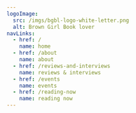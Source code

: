 ```yaml
---
logoImage:
  src: /imgs/bgbl-logo-white-letter.png
  alt: Brown Girl Book lover
navLinks:
  - href: /
    name: home
  - href: /about
    name: about
  - href: /reviews-and-interviews
    name: reviews & interviews
  - href: /events
    name: events
  - href: /reading-now
    name: reading now
---
```

